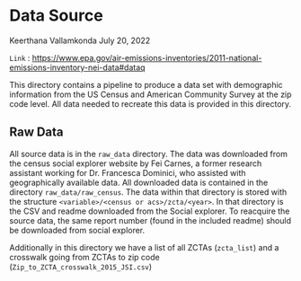 Data Source
================
Keerthana Vallamkonda
July 20, 2022

`Link` : https://www.epa.gov/air-emissions-inventories/2011-national-emissions-inventory-nei-data#dataq

This directory contains a pipeline to produce a data set with demographic information from the US Census and American Community Survey at the zip code level.
All data needed to recreate this data is provided in this directory.

## Raw Data

All source data is in the `raw_data` directory. The data was downloaded from the census social explorer website by Fei Carnes, a former research assistant working for Dr. Francesca Dominici, who assisted with geographically available data. All downloaded data is contained in the directory `raw_data/raw_census`. The data within that directory is stored with the structure `<variable>/<census or acs>/zcta/<year>`. In that directory is the CSV and readme downloaded from the Social explorer. To reacquire the source data, the same report number (found in the included readme) should be downloaded from social explorer.

Additionally in this directory we have a list of all ZCTAs (`zcta_list`)
and a crosswalk going from ZCTAs to zip code
(`Zip_to_ZCTA_crosswalk_2015_JSI.csv`)
